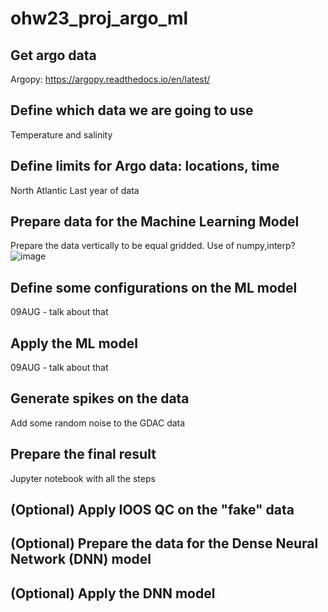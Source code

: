 # ohw23_proj_argo_ml

## Get argo data
Argopy: https://argopy.readthedocs.io/en/latest/

## Define which data we are going to use
Temperature and salinity

## Define limits for Argo data: locations, time
North Atlantic
Last year of data

## Prepare data for the Machine Learning Model
Prepare the data vertically to be equal gridded. Use of numpy,interp?
![image](https://github.com/oceanhackweek/ohw23_proj_argo_ml/assets/47478764/3db8a0b9-2238-491d-8312-8a3e7cd39fd2)

## Define some configurations on the ML model
09AUG - talk about that

## Apply the ML model
09AUG - talk about that

## Generate spikes on the data
Add some random noise to the GDAC data

## Prepare the final result
Jupyter notebook with all the steps

## (Optional) Apply IOOS QC on the "fake" data

## (Optional) Prepare the data for the Dense Neural Network (DNN) model

## (Optional) Apply the DNN model
